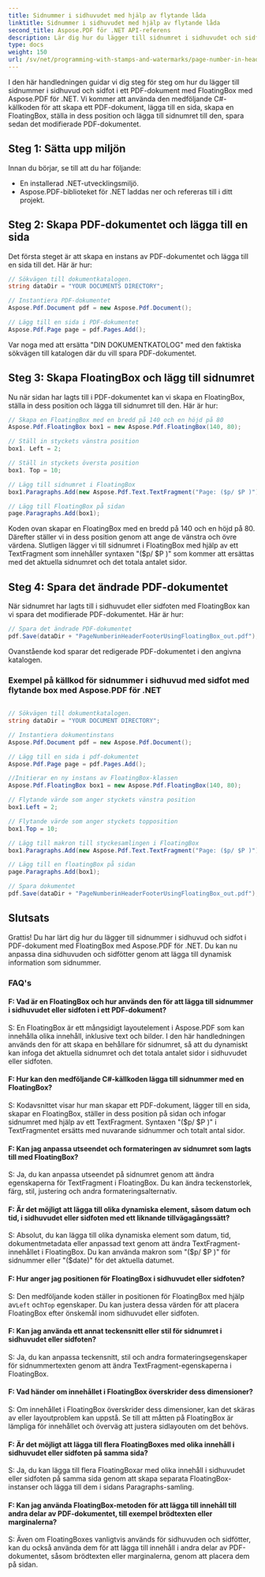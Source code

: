 ```yaml
---
title: Sidnummer i sidhuvudet med hjälp av flytande låda
linktitle: Sidnummer i sidhuvudet med hjälp av flytande låda
second_title: Aspose.PDF för .NET API-referens
description: Lär dig hur du lägger till sidnumret i sidhuvudet och sidfoten i ett PDF-dokument med Aspose.PDF för .NET.
type: docs
weight: 150
url: /sv/net/programming-with-stamps-and-watermarks/page-number-in-header-footer-using-floating-box/
---
```

I den här handledningen guidar vi dig steg för steg om hur du lägger till sidnummer i sidhuvud och sidfot i ett PDF-dokument med FloatingBox med Aspose.PDF för .NET. Vi kommer att använda den medföljande C#-källkoden för att skapa ett PDF-dokument, lägga till en sida, skapa en FloatingBox, ställa in dess position och lägga till sidnumret till den, spara sedan det modifierade PDF-dokumentet.

## Steg 1: Sätta upp miljön

Innan du börjar, se till att du har följande:

- En installerad .NET-utvecklingsmiljö.
- Aspose.PDF-biblioteket för .NET laddas ner och refereras till i ditt projekt.

## Steg 2: Skapa PDF-dokumentet och lägga till en sida

Det första steget är att skapa en instans av PDF-dokumentet och lägga till en sida till det. Här är hur:

```csharp
// Sökvägen till dokumentkatalogen.
string dataDir = "YOUR DOCUMENTS DIRECTORY";

// Instantiera PDF-dokumentet
Aspose.Pdf.Document pdf = new Aspose.Pdf.Document();

// Lägg till en sida i PDF-dokumentet
Aspose.Pdf.Page page = pdf.Pages.Add();
```

Var noga med att ersätta "DIN DOKUMENTKATOLOG" med den faktiska sökvägen till katalogen där du vill spara PDF-dokumentet.

## Steg 3: Skapa FloatingBox och lägg till sidnumret

Nu när sidan har lagts till i PDF-dokumentet kan vi skapa en FloatingBox, ställa in dess position och lägga till sidnumret till den. Här är hur:

```csharp
// Skapa en FloatingBox med en bredd på 140 och en höjd på 80
Aspose.Pdf.FloatingBox box1 = new Aspose.Pdf.FloatingBox(140, 80);

// Ställ in styckets vänstra position
box1. Left = 2;

// Ställ in styckets översta position
box1. Top = 10;

// Lägg till sidnumret i FloatingBox
box1.Paragraphs.Add(new Aspose.Pdf.Text.TextFragment("Page: ($p/ $P )"));

// Lägg till FloatingBox på sidan
page.Paragraphs.Add(box1);
```

Koden ovan skapar en FloatingBox med en bredd på 140 och en höjd på 80. Därefter ställer vi in dess position genom att ange de vänstra och övre värdena. Slutligen lägger vi till sidnumret i FloatingBox med hjälp av ett TextFragment som innehåller syntaxen "($p/ $P )" som kommer att ersättas med det aktuella sidnumret och det totala antalet sidor.

## Steg 4: Spara det ändrade PDF-dokumentet

När sidnumret har lagts till i sidhuvudet eller sidfoten med FloatingBox kan vi spara det modifierade PDF-dokumentet. Här är hur:

```csharp
// Spara det ändrade PDF-dokumentet
pdf.Save(dataDir + "PageNumberinHeaderFooterUsingFloatingBox_out.pdf");
```

Ovanstående kod sparar det redigerade PDF-dokumentet i den angivna katalogen.

### Exempel på källkod för sidnummer i sidhuvud med sidfot med flytande box med Aspose.PDF för .NET 
```csharp

// Sökvägen till dokumentkatalogen.
string dataDir = "YOUR DOCUMENT DIRECTORY";

// Instantiera dokumentinstans
Aspose.Pdf.Document pdf = new Aspose.Pdf.Document();

// Lägg till en sida i pdf-dokumentet
Aspose.Pdf.Page page = pdf.Pages.Add();

//Initierar en ny instans av FloatingBox-klassen
Aspose.Pdf.FloatingBox box1 = new Aspose.Pdf.FloatingBox(140, 80);

// Flytande värde som anger styckets vänstra position
box1.Left = 2;

// Flytande värde som anger styckets topposition
box1.Top = 10;

// Lägg till makron till styckesamlingen i FloatingBox
box1.Paragraphs.Add(new Aspose.Pdf.Text.TextFragment("Page: ($p/ $P )"));

// Lägg till en floatingBox på sidan
page.Paragraphs.Add(box1);

// Spara dokumentet
pdf.Save(dataDir + "PageNumberinHeaderFooterUsingFloatingBox_out.pdf");

```

## Slutsats

Grattis! Du har lärt dig hur du lägger till sidnummer i sidhuvud och sidfot i PDF-dokument med FloatingBox med Aspose.PDF för .NET. Du kan nu anpassa dina sidhuvuden och sidfötter genom att lägga till dynamisk information som sidnummer.

### FAQ's

#### F: Vad är en FloatingBox och hur används den för att lägga till sidnummer i sidhuvudet eller sidfoten i ett PDF-dokument?

S: En FloatingBox är ett mångsidigt layoutelement i Aspose.PDF som kan innehålla olika innehåll, inklusive text och bilder. I den här handledningen används den för att skapa en behållare för sidnumret, så att du dynamiskt kan infoga det aktuella sidnumret och det totala antalet sidor i sidhuvudet eller sidfoten.

#### F: Hur kan den medföljande C#-källkoden lägga till sidnummer med en FloatingBox?

S: Kodavsnittet visar hur man skapar ett PDF-dokument, lägger till en sida, skapar en FloatingBox, ställer in dess position på sidan och infogar sidnumret med hjälp av ett TextFragment. Syntaxen "($p/ $P )" i TextFragmentet ersätts med nuvarande sidnummer och totalt antal sidor.

#### F: Kan jag anpassa utseendet och formateringen av sidnumret som lagts till med FloatingBox?

S: Ja, du kan anpassa utseendet på sidnumret genom att ändra egenskaperna för TextFragment i FloatingBox. Du kan ändra teckenstorlek, färg, stil, justering och andra formateringsalternativ.

#### F: Är det möjligt att lägga till olika dynamiska element, såsom datum och tid, i sidhuvudet eller sidfoten med ett liknande tillvägagångssätt?

S: Absolut, du kan lägga till olika dynamiska element som datum, tid, dokumentmetadata eller anpassad text genom att ändra TextFragment-innehållet i FloatingBox. Du kan använda makron som "($p/ $P )" för sidnummer eller "($date)" för det aktuella datumet.

#### F: Hur anger jag positionen för FloatingBox i sidhuvudet eller sidfoten?
 S: Den medföljande koden ställer in positionen för FloatingBox med hjälp av`Left` och`Top` egenskaper. Du kan justera dessa värden för att placera FloatingBox efter önskemål inom sidhuvudet eller sidfoten.

#### F: Kan jag använda ett annat teckensnitt eller stil för sidnumret i sidhuvudet eller sidfoten?

S: Ja, du kan anpassa teckensnitt, stil och andra formateringsegenskaper för sidnummertexten genom att ändra TextFragment-egenskaperna i FloatingBox.

#### F: Vad händer om innehållet i FloatingBox överskrider dess dimensioner?

S: Om innehållet i FloatingBox överskrider dess dimensioner, kan det skäras av eller layoutproblem kan uppstå. Se till att måtten på FloatingBox är lämpliga för innehållet och överväg att justera sidlayouten om det behövs.

#### F: Är det möjligt att lägga till flera FloatingBoxes med olika innehåll i sidhuvudet eller sidfoten på samma sida?

S: Ja, du kan lägga till flera FloatingBoxar med olika innehåll i sidhuvudet eller sidfoten på samma sida genom att skapa separata FloatingBox-instanser och lägga till dem i sidans Paragraphs-samling.

#### F: Kan jag använda FloatingBox-metoden för att lägga till innehåll till andra delar av PDF-dokumentet, till exempel brödtexten eller marginalerna?

S: Även om FloatingBoxes vanligtvis används för sidhuvuden och sidfötter, kan du också använda dem för att lägga till innehåll i andra delar av PDF-dokumentet, såsom brödtexten eller marginalerna, genom att placera dem på sidan.